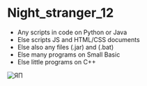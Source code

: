 # Night_stranger_12
+ Any scripts in code on Python or Java
+ Else scripts JS and HTML/CSS documents
+ Else also any files (.jar) and (.bat)
+ Else many programs on Small Basic 
+ Else little programs on C++


![ЯП](https://cs11.pikabu.ru/post_img/2019/08/23/8/1566565364188481633.jpg)
